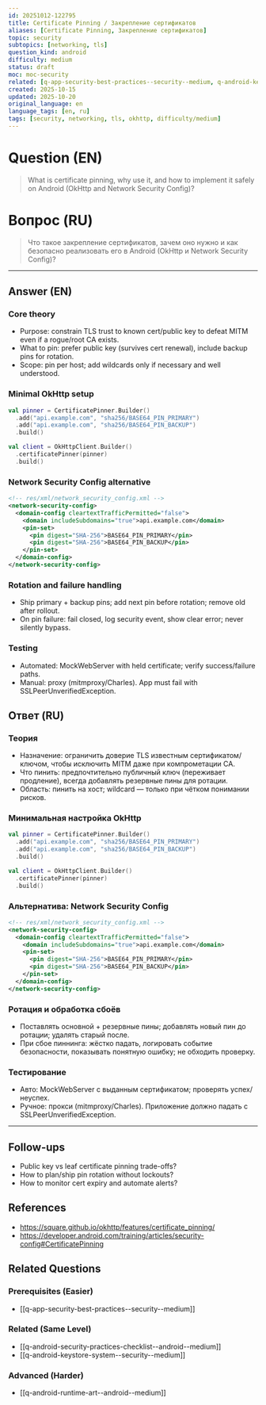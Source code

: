 ```yaml
---
id: 20251012-122795
title: Certificate Pinning / Закрепление сертификатов
aliases: [Certificate Pinning, Закрепление сертификатов]
topic: security
subtopics: [networking, tls]
question_kind: android
difficulty: medium
status: draft
moc: moc-security
related: [q-app-security-best-practices--security--medium, q-android-keystore-system--security--medium, q-android-security-practices-checklist--android--medium]
created: 2025-10-15
updated: 2025-10-20
original_language: en
language_tags: [en, ru]
tags: [security, networking, tls, okhttp, difficulty/medium]
---
```

# Question (EN)
> What is certificate pinning, why use it, and how to implement it safely on Android (OkHttp and Network Security Config)?

# Вопрос (RU)
> Что такое закрепление сертификатов, зачем оно нужно и как безопасно реализовать его в Android (OkHttp и Network Security Config)?

---

## Answer (EN)

### Core theory
- Purpose: constrain TLS trust to known cert/public key to defeat MITM even if a rogue/root CA exists.
- What to pin: prefer public key (survives cert renewal), include backup pins for rotation.
- Scope: pin per host; add wildcards only if necessary and well understood.

### Minimal OkHttp setup
```kotlin
val pinner = CertificatePinner.Builder()
  .add("api.example.com", "sha256/BASE64_PIN_PRIMARY")
  .add("api.example.com", "sha256/BASE64_PIN_BACKUP")
  .build()

val client = OkHttpClient.Builder()
  .certificatePinner(pinner)
  .build()
```

### Network Security Config alternative
```xml
<!-- res/xml/network_security_config.xml -->
<network-security-config>
  <domain-config cleartextTrafficPermitted="false">
    <domain includeSubdomains="true">api.example.com</domain>
    <pin-set>
      <pin digest="SHA-256">BASE64_PIN_PRIMARY</pin>
      <pin digest="SHA-256">BASE64_PIN_BACKUP</pin>
    </pin-set>
  </domain-config>
</network-security-config>
```

### Rotation and failure handling
- Ship primary + backup pins; add next pin before rotation; remove old after rollout.
- On pin failure: fail closed, log security event, show clear error; never silently bypass.

### Testing
- Automated: MockWebServer with held certificate; verify success/failure paths.
- Manual: proxy (mitmproxy/Charles). App must fail with SSLPeerUnverifiedException.

## Ответ (RU)

### Теория
- Назначение: ограничить доверие TLS известным сертификатом/ключом, чтобы исключить MITM даже при компрометации CA.
- Что пинить: предпочтительно публичный ключ (переживает продление), всегда добавлять резервные пины для ротации.
- Область: пинить на хост; wildcard — только при чётком понимании рисков.

### Минимальная настройка OkHttp
```kotlin
val pinner = CertificatePinner.Builder()
  .add("api.example.com", "sha256/BASE64_PIN_PRIMARY")
  .add("api.example.com", "sha256/BASE64_PIN_BACKUP")
  .build()

val client = OkHttpClient.Builder()
  .certificatePinner(pinner)
  .build()
```

### Альтернатива: Network Security Config
```xml
<!-- res/xml/network_security_config.xml -->
<network-security-config>
  <domain-config cleartextTrafficPermitted="false">
    <domain includeSubdomains="true">api.example.com</domain>
    <pin-set>
      <pin digest="SHA-256">BASE64_PIN_PRIMARY</pin>
      <pin digest="SHA-256">BASE64_PIN_BACKUP</pin>
    </pin-set>
  </domain-config>
</network-security-config>
```

### Ротация и обработка сбоёв
- Поставлять основной + резервные пины; добавлять новый пин до ротации; удалять старый после.
- При сбое пиннинга: жёстко падать, логировать событие безопасности, показывать понятную ошибку; не обходить проверку.

### Тестирование
- Авто: MockWebServer с выданным сертификатом; проверять успех/неуспех.
- Ручное: прокси (mitmproxy/Charles). Приложение должно падать с SSLPeerUnverifiedException.

---

## Follow-ups
- Public key vs leaf certificate pinning trade-offs?
- How to plan/ship pin rotation without lockouts?
- How to monitor cert expiry and automate alerts?

## References
- https://square.github.io/okhttp/features/certificate_pinning/
- https://developer.android.com/training/articles/security-config#CertificatePinning

## Related Questions

### Prerequisites (Easier)
- [[q-app-security-best-practices--security--medium]]

### Related (Same Level)
- [[q-android-security-practices-checklist--android--medium]]
- [[q-android-keystore-system--security--medium]]

### Advanced (Harder)
- [[q-android-runtime-art--android--medium]]
